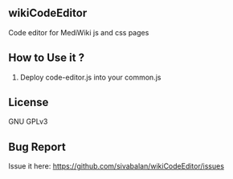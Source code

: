wikiCodeEditor
---------------

Code editor for MediWiki js and css pages

How to Use it ?
---------------
1. Deploy code-editor.js into your common.js

License
-------
GNU GPLv3

Bug Report
-----------
Issue it here: https://github.com/sivabalan/wikiCodeEditor/issues

